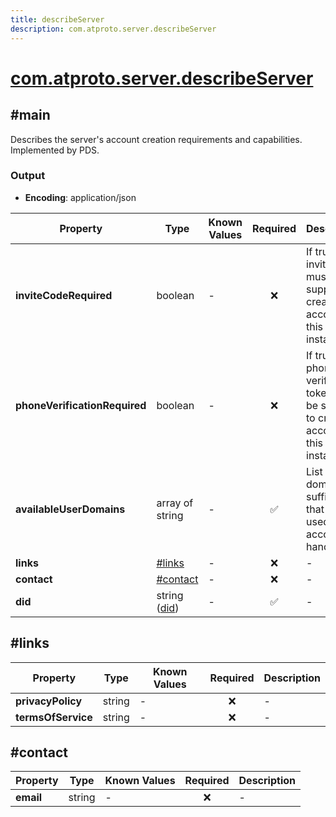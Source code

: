 ```yaml
---
title: describeServer
description: com.atproto.server.describeServer
---
```


# [com.atproto.server.describeServer](https://github.com/myConsciousness/atproto.dart/blob/main/lexicons/com/atproto/server/describeServer.json)

## #main

Describes the server's account creation requirements and capabilities. Implemented by PDS.

### Output

- **Encoding**: application/json

| Property | Type | Known Values | Required | Description |
| --- | --- | --- | :---: | --- |
| **inviteCodeRequired** | boolean | - | ❌ | If true, an invite code must be supplied to create an account on this instance. |
| **phoneVerificationRequired** | boolean | - | ❌ | If true, a phone verification token must be supplied to create an account on this instance. |
| **availableUserDomains** | array of string | - | ✅ | List of domain suffixes that can be used in account handles. |
| **links** | [#links](#links) | - | ❌ | - |
| **contact** | [#contact](#contact) | - | ❌ | - |
| **did** | string ([did](https://atproto.com/specs/did)) | - | ✅ | - |

## #links

| Property | Type | Known Values | Required | Description |
| --- | --- | --- | :---: | --- |
| **privacyPolicy** | string | - | ❌ | - |
| **termsOfService** | string | - | ❌ | - |

## #contact

| Property | Type | Known Values | Required | Description |
| --- | --- | --- | :---: | --- |
| **email** | string | - | ❌ | - |
